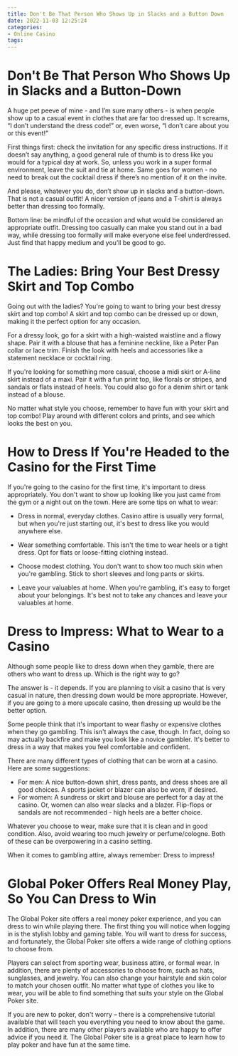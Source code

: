 ```yaml
---
title: Don't Be That Person Who Shows Up in Slacks and a Button Down
date: 2022-11-03 12:25:24
categories:
- Online Casino
tags:
---
```



#  Don't Be That Person Who Shows Up in Slacks and a Button-Down

A huge pet peeve of mine - and I’m sure many others - is when people show up to a casual event in clothes that are far too dressed up. It screams, “I don’t understand the dress code!” or, even worse, “I don’t care about you or this event!”

First things first: check the invitation for any specific dress instructions. If it doesn’t say anything, a good general rule of thumb is to dress like you would for a typical day at work. So, unless you work in a super formal environment, leave the suit and tie at home. Same goes for women - no need to break out the cocktail dress if there’s no mention of it on the invite.

And please, whatever you do, don’t show up in slacks and a button-down. That is not a casual outfit! A nicer version of jeans and a T-shirt is always better than dressing too formally.

Bottom line: be mindful of the occasion and what would be considered an appropriate outfit. Dressing too casually can make you stand out in a bad way, while dressing too formally will make everyone else feel underdressed. Just find that happy medium and you’ll be good to go.

#  The Ladies: Bring Your Best Dressy Skirt and Top Combo

Going out with the ladies? You're going to want to bring your best dressy skirt and top combo! A skirt and top combo can be dressed up or down, making it the perfect option for any occasion.

For a dressy look, go for a skirt with a high-waisted waistline and a flowy shape. Pair it with a blouse that has a feminine neckline, like a Peter Pan collar or lace trim. Finish the look with heels and accessories like a statement necklace or cocktail ring.

If you're looking for something more casual, choose a midi skirt or A-line skirt instead of a maxi. Pair it with a fun print top, like florals or stripes, and sandals or flats instead of heels. You could also go for a denim shirt or tank instead of a blouse.

No matter what style you choose, remember to have fun with your skirt and top combo! Play around with different colors and prints, and see which looks the best on you.

#  How to Dress If You're Headed to the Casino for the First Time 

If you're going to the casino for the first time, it's important to dress appropriately. You don't want to show up looking like you just came from the gym or a night out on the town. Here are some tips on what to wear:

- Dress in normal, everyday clothes. Casino attire is usually very formal, but when you're just starting out, it's best to dress like you would anywhere else.

- Wear something comfortable. This isn't the time to wear heels or a tight dress. Opt for flats or loose-fitting clothing instead.

- Choose modest clothing. You don't want to show too much skin when you're gambling. Stick to short sleeves and long pants or skirts.

- Leave your valuables at home. When you're gambling, it's easy to forget about your belongings. It's best not to take any chances and leave your valuables at home.

#  Dress to Impress: What to Wear to a Casino 

Although some people like to dress down when they gamble, there are others who want to dress up. Which is the right way to go? 

The answer is - it depends. If you are planning to visit a casino that is very casual in nature, then dressing down would be more appropriate. However, if you are going to a more upscale casino, then dressing up would be the better option. 

Some people think that it's important to wear flashy or expensive clothes when they go gambling. This isn't always the case, though. In fact, doing so may actually backfire and make you look like a novice gambler. It's better to dress in a way that makes you feel comfortable and confident. 

There are many different types of clothing that can be worn at a casino. Here are some suggestions: 

- For men: A nice button-down shirt, dress pants, and dress shoes are all good choices. A sports jacket or blazer can also be worn, if desired. 
- For women: A sundress or skirt and blouse are perfect for a day at the casino. Or, women can also wear slacks and a blazer. Flip-flops or sandals are not recommended - high heels are a better choice. 

Whatever you choose to wear, make sure that it is clean and in good condition. Also, avoid wearing too much jewelry or perfume/cologne. Both of these can be overpowering in a casino setting. 

When it comes to gambling attire, always remember: Dress to impress!

#  Global Poker Offers Real Money Play, So You Can Dress to Win

The Global Poker site offers a real money poker experience, and you can dress to win while playing there. The first thing you will notice when logging in is the stylish lobby and gaming table. You will want to dress for success, and fortunately, the Global Poker site offers a wide range of clothing options to choose from.

Players can select from sporting wear, business attire, or formal wear. In addition, there are plenty of accessories to choose from, such as hats, sunglasses, and jewelry. You can also change your hairstyle and skin color to match your chosen outfit. No matter what type of clothes you like to wear, you will be able to find something that suits your style on the Global Poker site.

If you are new to poker, don't worry – there is a comprehensive tutorial available that will teach you everything you need to know about the game. In addition, there are many other players available who are happy to offer advice if you need it. The Global Poker site is a great place to learn how to play poker and have fun at the same time.